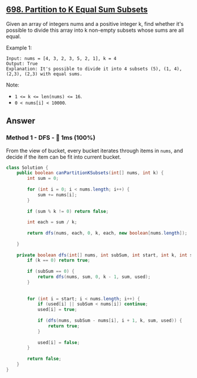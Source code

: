 ## [698. Partition to K Equal Sum Subsets](https://leetcode.com/problems/partition-to-k-equal-sum-subsets/)

Given an array of integers nums and a positive integer k, find whether it's possible to divide this array into k non-empty subsets whose sums are all equal.

Example 1:

```
Input: nums = [4, 3, 2, 3, 5, 2, 1], k = 4
Output: True
Explanation: It's possible to divide it into 4 subsets (5), (1, 4), (2,3), (2,3) with equal sums.
```

Note:

- `1 <= k <= len(nums) <= 16`.
- `0 < nums[i] < 10000`.

## Answer
### Method 1 - DFS - :rocket: 1ms (100%)

From the view of bucket, every bucket iterates through items in `nums`, and decide if the item can be fit into current bucket.

```java
class Solution {
    public boolean canPartitionKSubsets(int[] nums, int k) {
        int sum = 0;
        
        for (int i = 0; i < nums.length; i++) {
            sum += nums[i];
        }
        
        if (sum % k != 0) return false;
        
        int each = sum / k;
        
        return dfs(nums, each, 0, k, each, new boolean[nums.length]);
        
    }
    
    private boolean dfs(int[] nums, int subSum, int start, int k, int sum, boolean[] used) {
        if (k == 0) return true;
        
        if (subSum == 0) {
            return dfs(nums, sum, 0, k - 1, sum, used);
        }
        
        
        for (int i = start; i < nums.length; i++) {
            if (used[i] || subSum < nums[i]) continue;
            used[i] = true;
            
            if (dfs(nums, subSum - nums[i], i + 1, k, sum, used)) {
                return true;
            }
            
            used[i] = false;
        }
        
        return false;
    }
}
```
